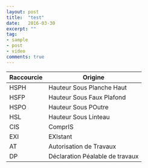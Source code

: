 ```yaml
---
layout: post
title:  "test"
date:   2016-03-30
excerpt: ""
tag:
- sample
- post
- video
comments: true
---
```


Raccourcie | Origine
-----------|-----------
HSPH | Hauteur Sous Planche Haut
HSFP | Hauteur Sous Faux Plafond
HSPO | Hauteur Sous POutre
HSL | Hauteur Sous Linteau
CIS | ComprIS
EXI | EXIstant
AT | Autorisation de Travaux
DP | Déclaration Péalable de travaux
